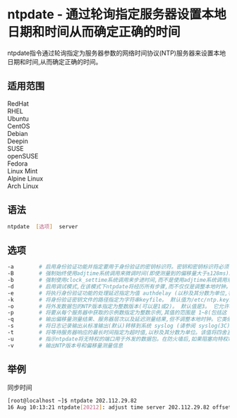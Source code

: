 # ntpdate - 通过轮询指定服务器设置本地日期和时间从而确定正确的时间

ntpdate指令通过轮询指定为服务器参数的网络时间协议(NTP)服务器来设置本地日期和时间,从而确定正确的时间。

## 适用范围

<!-- <div class="svg linux">Linux</div> -->
<div class="svg redhat">RedHat</div>
<div class="svg rhel">RHEL</div>
<div class="svg ubuntu">Ubuntu</div>
<div class="svg centos">CentOS</div>
<div class="svg debian">Debian</div>
<div class="svg deepin">Deepin</div>
<div class="svg suse">SUSE</div>
<div class="svg opensuse">openSUSE</div>
<div class="svg fedora">Fedora</div>
<div class="svg linuxmint">Linux Mint</div>
<!-- <div class="svg mxlinux">MX Linux</div> -->
<div class="svg alpinelinux">Alpine Linux</div>
<div class="svg archlinux">Arch Linux</div>

## 语法

``` bash
ntpdate  [选项]  server
```

## 选项

``` bash
-a        # 启用身份验证功能并指定要用于身份验证的密钥标识符。密钥和密钥标识符必须 在客户端密钥文件和服务器密钥文件中都匹配。缺省设置时禁用身份验证功能
-B        # 强制始终使用adjtime系统调用来微调时间(即使测量到的偏移量大于±128ms)。 默认设置时在偏移量大于±12.8ms时使用clock_settime系统调用步进时间
-b        # 强制使用clock_settime系统调用来步进时间,而不是使用adjtime系统调用来微 调时间 (默认值)。 如果在引导时从启动文件中调用,则应使用该选项
-d        # 启用调试模式,在该模式下ntpdate将经历所有步骤,而不仅仅是调整本地时钟。 另外还将输出可用于一般性调试的信息
-e        # 将执行身份验证功能的处理延迟指定为值 authdelay (以秒及其分数为单位,有关详细信息请参阅xntpd(1M))。虽然指定一个值可以在速度很慢的CPU上提高走时精度,但是该数通常都非常小,以至在大多数情况下都可以将其忽略
-k        # 将身份验证密钥文件的路径指定为字符串keyfile。 默认值为/etc/ntp.keys。 该文件应该采用xntpd中所述的格式
-o        # 将外发数据包的NTP版本指定为整数版本(可以是1或2)。 默认值是3。 它允许将ntpdate与早期NTP版本一起使用
-p        # 将要从每个服务器中获取的示例数指定为整数示例,其值的范围是 1~8(包括这 两个数)。默认值为4
-q        # 输出偏移量测量结果、服务器层次以及延迟测量结果,但不调整本地时钟。它类似于“-d”选项,后者提供更为详细的调试信息
-s        # 将日志记录输出从标准输出(默认)转移到系统 syslog (请参阅 syslog(3C))工具。它主要是为方便使用cron脚本而设计
-t        # 将等待服务器响应的最长时间指定为超时值,以秒及其分数为单位。该值将四舍五入成0.2秒的倍数。默认值是1秒,该值适用于轮询局域网
-u        # 指示ntpdate将无特权的端口用于外发的数据包。在防火墙后,如果阻塞向特权端口的传入流量,并且希望与防火墙后的主机进行同步,则该选项极为有用。请注意,“-d” 选项始终使用无特权的端口
-v        # 输出NTP版本号和偏移量测量信息
```
## 举例
同步时间
``` bash
[root@localhost ~]$ ntpdate 202.112.29.82
16 Aug 10:13:21 ntpdate[20212]: adjust time server 202.112.29.82 offset 0.006454 sec
```



